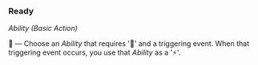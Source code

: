 ### Ready
*Ability (Basic Action)*  

🔷 — Choose an *Ability* that requires '🔷' and a triggering event. When that triggering event occurs, you use that *Ability* as a '⚡'.
